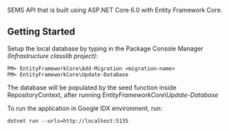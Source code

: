 SEMS API that is built using ASP.NET Core 6.0 with Entity Framework Core. 

## Getting Started
Setup the local database by typing in the Package Console Manager _(Infrastructure classlib project)_:
```
PM> EntityFrameworkCore\Add-Migration <migration-name>
PM> EntityFrameworkCore\Update-Database
```

The database will be populated by the seed function inside RepositoryContext, after running _EntityFrameworkCore\Update-Database_

To run the application in Google IDX environment, run:
```
dotnet run --urls=http://localhost:5135
```

